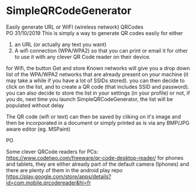 # SimpleQRCodeGenerator
Easily generate URL or WIFI (wireless network) QRCodes  
PO 31/10/2019
This is simply a way to generate QR codes easily for either 
1) an URL (or actually any text you want) 
2) A wifi connection (WPA/WPA2) so that you can print or email it for other to use it with any clever QR Code reader on their device. 

for Wifi, the button Get and store Known networks will give you a drop down list of the WPA/WPA2 networks that are already present 
on your machine (it may take a while if you have a lot of SSIDs stored). 
you can then decide to click on the list, and to create a QR code (that includes SSID and password). 
you can also decide to store the list in your settings (in your profile) or not, if you do, next time you launch SimpleQRCodeGenerator, the list will be populated without delay


The QR code (wifi or text) can then be saved by cliking on it's image and then be incorporated in a document or simply printed as is via any BMP/JPG aware editor (eg. MSPaint) 

PO


Some clever QRCode readers for PCs: https://www.codetwo.com/freeware/qr-code-desktop-reader/
for phones and tablets, they are either already part of the default camera (Iphones) and there are plenty of them in the android play repo https://play.google.com/store/apps/details?id=com.mobile.qrcodereader&hl=fr

